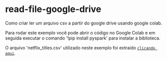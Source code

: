 # read-file-google-drive

Como criar ler um arquivo csv a partir do google drive usando google colab.

Para rodar este exemplo você pode abrir o código no Google Colab e em seguida executar o comando '!pip install pyspark' para instalar a biblioteca.

O arquivo 'netflix_titles.csv' utilizado neste exemplo foi extraído [`clicando aqui`](https://www.kaggle.com/shivamb/netflix-shows). 
